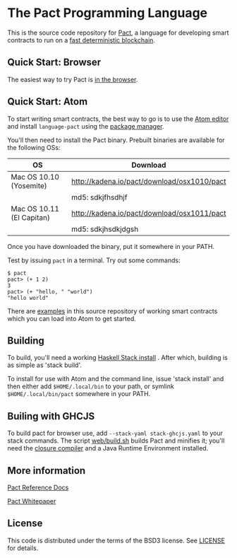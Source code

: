 The Pact Programming Language
===

This is the source code repository for [Pact](http://kadena.io/pact), a language for developing
smart contracts to run on a [fast deterministic blockchain](http://kadena.io).

Quick Start: Browser
---

The easiest way to try Pact is [in the browser](http://kadena.io/try-pact).

Quick Start: Atom
---

To start writing
smart contracts, the best way to go is to use the [Atom editor](https://atom.io) and install
`language-pact` using the [package manager](http://flight-manual.atom.io/using-atom/sections/atom-packages/).

You'll then need to install the Pact binary. Prebuilt binaries are available for the following OSs:

| OS | Download |
| --- | -------- |
| Mac OS 10.10 (Yosemite) | http://kadena.io/pact/download/osx1010/pact |
| | md5: sdkjfhsdhjf |
| Mac OS 10.11 (El Capitan) | http://kadena.io/pact/download/osx1011/pact |
| | md5: sdkjhsdkjdgsh |

Once you have downloaded the binary, put it somewhere in your PATH.

Test by issuing `pact` in a terminal. Try out some commands:

```
$ pact
pact> (+ 1 2)
3
pact> (+ "hello, " "world")
"hello world"
```

There are [examples](examples/) in this source repository of working smart contracts which you can load into Atom to get started.

Building
---

To build, you'll need a working [Haskell Stack install](https://docs.haskellstack.org/en/stable/README/#how-to-install) . After which, building is as simple as 'stack build'.

To install for use with Atom and the command line, issue 'stack install' and then either add `$HOME/.local/bin` to your path, or symlink `$HOME/.local/bin/pact` somewhere in your PATH.

Builing with GHCJS
---

To build pact for browser use, add `--stack-yaml stack-ghcjs.yaml` to your stack commands. The script [web/build.sh](web/build.sh) builds Pact and minifies it; you'll need the [closure compiler](https://www.npmjs.com/package/google-closure-compiler) and a Java Runtime Environment installed.

More information
---

[Pact Reference Docs](http://pact.readthedocs.io/en/latest/)

[Pact Whitepaper](http://kadena.io/docs/Kadena-PactWhitepaper-Oct2016.pdf)

License
---

This code is distributed under the terms of the BSD3 license. See [LICENSE](LICENSE) for details.
 
